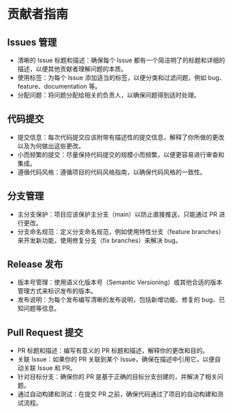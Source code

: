 # 贡献者指南

## Issues 管理

- 清晰的 Issue 标题和描述：确保每个 Issue 都有一个简洁明了的标题和详细的描述，以便其他贡献者理解问题的本质。
- 使用标签：为每个 Issue 添加适当的标签，以便分类和过滤问题，例如 bug、feature、documentation 等。
- 分配问题：将问题分配给相关的负责人，以确保问题得到适时处理。

## 代码提交

- 提交信息：每次代码提交应该附带有描述性的提交信息，解释了你所做的更改以及为何做出这些更改。
- 小而频繁的提交：尽量保持代码提交的规模小而频繁，以便更容易进行审查和集成。
- 遵循代码风格：遵循项目的代码风格指南，以确保代码风格的一致性。

## 分支管理

- 主分支保护：项目应该保护主分支（main）以防止直接推送，只能通过 PR 进行更改。
- 分支命名规范：定义分支命名规范，例如使用特性分支（feature branches）来开发新功能，使用修复分支（fix branches）来解决 bug。

## Release 发布

- 版本号管理：使用语义化版本号（Semantic Versioning）或其他合适的版本管理方式来标识发布的版本。
- 发布说明：为每个发布编写清晰的发布说明，包括新增功能、修复的 bug、已知问题等信息。

## Pull Request 提交

- PR 标题和描述：编写有意义的 PR 标题和描述，解释你的更改和目的。
- 关联 Issue：如果你的 PR 关联到某个 Issue，确保在描述中引用它，以便自动关联 Issue 和 PR。
- 针对目标分支：确保你的 PR 是基于正确的目标分支创建的，并解决了相关问题。
- 通过自动构建和测试：在提交 PR 之前，确保代码通过了项目的自动构建和测试流程。